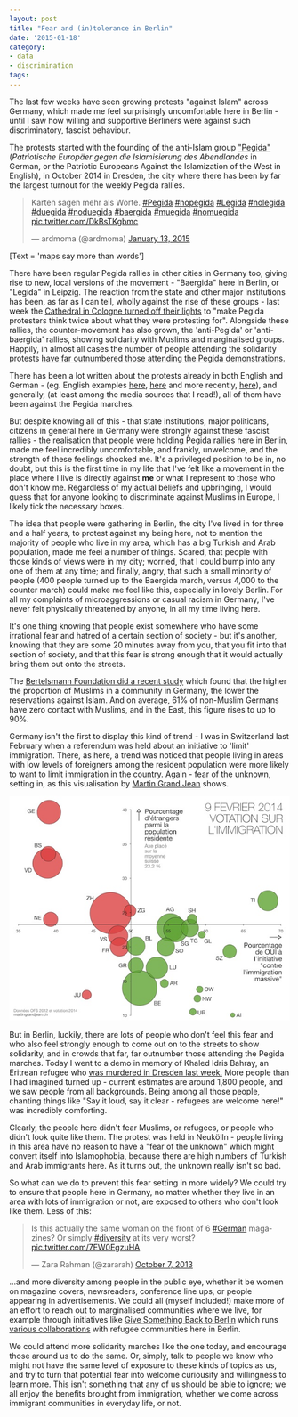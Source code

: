 ```yaml
---
layout: post
title: "Fear and (in)tolerance in Berlin"
date: '2015-01-18'
category:
- data
- discrimination
tags:
---
```


The last few weeks have seen growing protests "against Islam" across Germany, which made me feel surprisingly uncomfortable here in Berlin - until I saw how willing and supportive Berliners were against such discriminatory, fascist behaviour.

<!--more-->

The protests started with the founding of the anti-Islam group ["Pegida"](https://en.wikipedia.org/wiki/Pegida) (*Patriotische Europäer gegen die Islamisierung des Abendlandes* in German, or the Patriotic Europeans Against the Islamization of the West in English), in October 2014 in Dresden, the city where there has been by far the largest turnout for the weekly Pegida rallies.

<blockquote class="twitter-tweet" data-partner="tweetdeck"><p>Karten sagen mehr als Worte. <a href="https://twitter.com/hashtag/Pegida?src=hash">#Pegida</a> <a href="https://twitter.com/hashtag/nopegida?src=hash">#nopegida</a> <a href="https://twitter.com/hashtag/Legida?src=hash">#Legida</a> <a href="https://twitter.com/hashtag/nolegida?src=hash">#nolegida</a> <a href="https://twitter.com/hashtag/duegida?src=hash">#duegida</a> <a href="https://twitter.com/hashtag/noduegida?src=hash">#noduegida</a> <a href="https://twitter.com/hashtag/baergida?src=hash">#baergida</a> <a href="https://twitter.com/hashtag/muegida?src=hash">#muegida</a> <a href="https://twitter.com/hashtag/nomuegida?src=hash">#nomuegida</a> <a href="http://t.co/DkBsTKgbmc">pic.twitter.com/DkBsTKgbmc</a></p>&mdash; ardmoma (@ardmoma) <a href="https://twitter.com/ardmoma/status/554891222175989760">January 13, 2015</a></blockquote>

[Text = 'maps say more than words']

There have been regular Pegida rallies in other cities in Germany too, giving rise to new, local versions of the movement - "Baergida" here in Berlin, or "Legida" in Leipzig. The reaction from the state and other major institutions has been, as far as I can tell, wholly against the rise of these groups - last week the [Cathedral in Cologne turned off their lights](http://www.independent.co.uk/news/world/europe/germany-antiislam-protests-biggest-pegida-march-ever-in-dresden-as-rest-of-germany-shows-disgust-9959301.html) to "make Pegida protesters think twice about what they were protesting for". Alongside these rallies, the counter-movement has also grown, the 'anti-Pegida' or 'anti-baergida' rallies, showing solidarity with Muslims and marginalised groups. Happily, in almost all cases the number of people attending the solidarity protests [have far outnumbered those attending the Pegida demonstrations.](http://www.thelocal.de/20150113/100000-march-against-pegida) 

There has been a lot written about the protests already in both English and German - (eg. English examples [here](http://www.thelocal.de/20150113/100000-march-against-pegida), [here](http://www.theguardian.com/world/2015/jan/05/germans-march-oppose-pegida-far-right-racism-tolerance) and more recently, [here](http://www.telegraph.co.uk/news/worldnews/europe/germany/angela-merkel/11343088/Angela-Merkel-joins-Muslim-rally-against-German-anti-Islamisation-protests.html)), and generally, (at least among the media sources that I read!), all of them have been against the Pegida marches.

But despite knowing all of this - that state institutions, major politicans, citizens in general here in Germany were strongly against these fascist rallies - the realisation that people were holding Pegida rallies here in Berlin, made me feel incredibly uncomfortable, and frankly, unwelcome, and the strength of these feelings shocked me. It's a privileged position to be in, no doubt, but this is the first time in my life that I've felt like a movement in the place where I live is directly against **me** or what I represent to those who don't know me. Regardless of my actual beliefs and upbringing, I would guess that for anyone looking to discriminate against Muslims in Europe, I likely tick the necessary boxes.

The idea that people were gathering in Berlin, the city I've lived in for three and a half years, to protest against my being here, not to mention the majority of people who live in my area, which has a big Turkish and Arab population, made me feel a number of things. Scared, that people with those kinds of views were in my city; worried, that I could bump into any one of them at any time; and finally, angry, that such a small minority of people (400 people turned up to the Baergida march, versus 4,000 to the counter march) could make me feel like this, especially in lovely Berlin. For all my complaints of microaggressions or casual racism in Germany, I've never felt physically threatened by anyone, in all my time living here.

It's one thing knowing that people exist somewhere who have some irrational fear and hatred of a certain section of society - but it's another, knowing that they are some 20 minutes away from you, that you fit into that section of society, and that this fear is strong enough that it would actually bring them out onto the streets.

The [Bertelsmann Foundation did a recent study](http://www.sueddeutsche.de/politik/studie-der-bertelsmann-stiftung-deutsche-werden-immer-islamfeindlicher-1.2294949-2) which found that the higher the proportion of Muslims in a community in Germany, the lower the reservations against Islam. And on average, 61% of non-Muslim Germans have zero contact with Muslims, and in the East, this figure rises to up to 90%.

Germany isn't the first to display this kind of trend - I was in Switzerland last February when a referendum was held about an initiative to 'limit' immigration. There, as here, a trend was noticed that people living in areas with low levels of foreigners among the resident population were more likely to want to limit immigration in the country. Again - fear of the unknown, setting in, as this visualisation by [Martin Grand Jean](http://www.martingrandjean.ch/suisse-la-votation-sur-limmigration-en-un-graphique/) shows. 

![Switzerland immigration quota](/assets/blog/2015/immigration-image.jpg)

But in Berlin, luckily, there are lots of people who don't feel this fear and who also feel strongly enough to come out on to the streets to show solidarity, and in crowds that far, far outnumber those attending the Pegida marches. Today I went to a demo in memory of Khaled Idris Bahray, an Eritrean refugee who [was murdered in Dresden last week.](http://www.theguardian.com/world/2015/jan/15/pegida-dresden-eritrean-refugee-murder-far-right-germany) More people than I had imagined turned up - current estimates are around 1,800 people, and we saw people from all backgrounds. Being among all those people, chanting things like "Say it loud, say it clear - refugees are welcome here!" was incredibly comforting.

Clearly, the people here didn't fear Muslims, or refugees, or people who didn't look quite like them.  The protest was held in Neukölln - people living in this area have no reason to have a "fear of the unknown" which might convert itself into Islamophobia, because there are high numbers of Turkish and Arab immigrants here. As it turns out, the unknown really isn't so bad.

So what can we do to prevent this fear setting in more widely? We could try to ensure that people here in Germany, no matter whether they live in an area with lots of immigration or not, are exposed to others who don't look like them. Less of this: 

<blockquote class="twitter-tweet" lang="en"><p>Is this actually the same woman on the front of 6 <a href="https://twitter.com/hashtag/German?src=hash">#German</a> magazines? Or simply <a href="https://twitter.com/hashtag/diversity?src=hash">#diversity</a> at its very worst? <a href="http://t.co/7EW0EgzuHA">pic.twitter.com/7EW0EgzuHA</a></p>&mdash; Zara Rahman (@zararah) <a href="https://twitter.com/zararah/status/387283711278190592">October 7, 2013</a></blockquote>
<script async src="//platform.twitter.com/widgets.js" charset="utf-8"></script>

...and more diversity among people in the public eye, whether it be women on magazine covers, newsreaders, conference line ups, or people appearing in advertisements. We could all (myself included!) make more of an effort to reach out to marginalised communities where we live, for example through initiatives like [Give Something Back to Berlin](http://givesomethingbacktoberlin.com/) which runs [various collaborations](http://givesomethingbacktoberlin.com/organization/56184) with refugee communities here in Berlin.

We could attend more solidarity marches like the one today, and encourage those around us to do the same. Or, simply, talk to people we know who might not have the same level of exposure to these kinds of topics as us, and try to turn that potential fear into welcome curiousity and willingness to learn more. This isn't something that any of us should be able to ignore; we all enjoy the benefits brought from immigration, whether we come across immigrant communities in everyday life, or not. 
